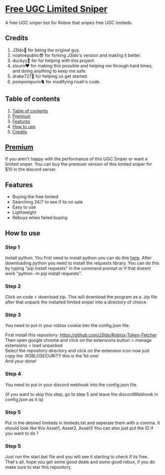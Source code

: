 
# [Free UGC Limited Sniper]((https://discord.gg/3Uvcf8d9aY))
A free UGC sniper bot for Robox that snipes free UGC limiteds.

## Credits
1. J3ldo👑 for being the original guy.
2. noahrepublic😎 for forking J3ldo's version and making it better.
3. duckyy🦆 for for helping with this project.
4. slourn❤️ for making this possible and helping me through hard times, and doing anything to keep me safe.
5. drake727👷 for helping us get started.
6. pompompurin🐈 for modifying noah's code.

## Table of contents
1. [Table of contents](https://github.com/ppompompurin/roblox-free-ugc-sniper#Table-of-contents)
2. [Premium](https://github.com/ppompompurin/roblox-free-ugc-sniper#Premium)
3. [Features](https://github.com/ppompompurin/roblox-free-ugc-sniper#features)
4. [How to use](https://github.com/ppompompurin/roblox-free-ugc-sniper#how-to-use)
5. [Credits](https://github.com/ppompompurin/roblox-free-ugc-sniper#Credits)

## [Premium](https://discord.gg/XX6qtbvkHG)
If you aren't happy with the performance of this UGC Sniper or want a limited sniper. You can buy the premium version of this limited sniper for $10 in the discord server.

## Features
* Buying the free limited
* Searching 24/7 to see if its on sale
* Easy to use
* Lightweight
* Rebuys when failed buying

## How to use

### Step 1
Install python. You first need to install python you can do this [here](https://www.python.org/download). After downloading python you need to install the requests library. You can do this by typing "pip install requests" in the command prompt or if that doesnt work "python -m pip install requests". 

### Step 2
Click on code > download zip. This will download the program as a .zip file after that unpack the installed limited sniper into a directory of choice.
 
### Step 3
You need to put in your roblox cookie into the config.json file.

First install this repository: https://github.com/J3ldo/Roblox-Token-Fetcher  
Then open google chrome and click on the extensions button > manage extensions > load unpacked  
Select the repository directory and click on the extension icon now just copy the .ROBLOSECURITY this is the 1st one!  
And your done!

### Step 4
You need to put in your discord webhook into the config.json file.

(if you want to skip this step, go to step 5 and leave the discordWebhook in config.json as it is)


### Step 5
Put in the desired limiteds in limiteds.txt and seperate them with a comma.
It should look like this
Asset1, Asset2, Asset3
You can also just put the ID if you want to do 1

### Step 5
Just run the start.bat file and you will see it starting to check if its free.
That's all, hope you get some good deals and some good robux, if you do make sure to star this repository.
